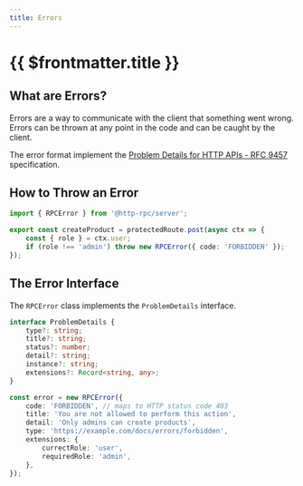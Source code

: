 ```yaml
---
title: Errors
---
```


# {{ $frontmatter.title }}

## What are Errors?

Errors are a way to communicate with the client that something went wrong. Errors can be thrown at any point in the code and can be caught by the client.

The error format implement the [Problem Details for HTTP APIs - RFC 9457](https://datatracker.ietf.org/doc/html/rfc9457) specification.

## How to Throw an Error

```ts
import { RPCError } from '@http-rpc/server';

export const createProduct = protectedRoute.post(async ctx => {
	const { role } = ctx.user;
	if (role !== 'admin') throw new RPCError({ code: 'FORBIDDEN' });
});
```

## The Error Interface

The `RPCError` class implements the `ProblemDetails` interface.

```ts
interface ProblemDetails {
	type?: string;
	title?: string;
	status?: number;
	detail?: string;
	instance?: string;
	extensions?: Record<string, any>;
}
```

```ts
const error = new RPCError({
	code: 'FORBIDDEN', // maps to HTTP status code 403
	title: 'You are not allowed to perform this action',
	detail: 'Only admins can create products',
	type: 'https://example.com/docs/errors/forbidden',
	extensions: {
		currectRole: 'user',
		requiredRole: 'admin',
	},
});
```

